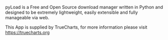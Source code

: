 

pyLoad is a Free and Open Source download manager written in Python and designed to be extremely lightweight, easily extensible and fully manageable via web.

This App is supplied by TrueCharts, for more information please visit https://truecharts.org
